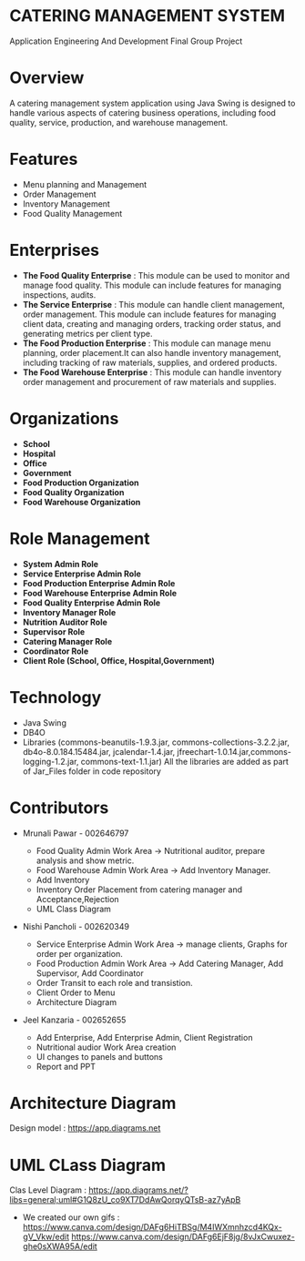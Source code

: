 # CATERING MANAGEMENT SYSTEM

Application Engineering And Development Final Group Project

# Overview
A catering management system application using Java Swing is designed to handle various aspects of catering business operations, including food quality, service, production, and warehouse management.

# Features
  + Menu planning and Management
  + Order Management
  + Inventory Management
  + Food Quality Management 
  
# Enterprises

+ **The Food Quality Enterprise** : This module can be used to monitor and manage food quality. This module can include features for managing inspections, audits.  
+ **The Service Enterprise** : This module can handle client management, order management. This module can include features for managing client data, creating and managing orders, tracking order status, and generating metrics per client type.  
+ **The Food Production Enterprise** : This module can manage menu planning, order placement.It can also handle inventory management, including tracking of raw materials, supplies, and ordered products.  
+ **The Food Warehouse Enterprise** : This module can handle inventory order management and procurement of raw materials and supplies.

# Organizations

+ **School**
+ **Hospital**
+ **Office**
+ **Government**
+ **Food Production Organization**
+ **Food Quality Organization**
+ **Food Warehouse Organization**


# Role Management 
+ **System Admin Role** 
+ **Service Enterprise Admin Role**
+ **Food Production Enterprise Admin Role**
+ **Food Warehouse Enterprise Admin Role**
+ **Food Quality Enterprise Admin Role**
+ **Inventory Manager Role**
+ **Nutrition Auditor Role**
+ **Supervisor Role**
+ **Catering Manager Role**
+ **Coordinator Role**
+ **Client Role (School, Office, Hospital,Government)**

# Technology
  * Java Swing
  * DB4O
  * Libraries (commons-beanutils-1.9.3.jar, commons-collections-3.2.2.jar, db4o-8.0.184.15484.jar, jcalendar-1.4.jar, jfreechart-1.0.14.jar,commons-logging-1.2.jar, commons-text-1.1.jar) All the libraries are added as part of Jar_Files folder in code repository
  

# Contributors
  * Mrunali Pawar - 002646797
    + Food Quality Admin Work Area -> Nutritional auditor, prepare analysis and show metric.
    + Food Warehouse Admin Work Area -> Add Inventory Manager. 
    + Add Inventory
    + Inventory Order Placement from catering manager and Acceptance,Rejection
    + UML Class Diagram
    
  * Nishi Pancholi - 002620349
    + Service Enterprise Admin Work Area -> manage clients, Graphs for order per organization.
    + Food Production Admin Work Area -> Add Catering Manager, Add Supervisor, Add Coordinator
    + Order Transit to each role and transistion.
    + Client Order to Menu
    + Architecture Diagram
    
  * Jeel Kanzaria - 002652655
    + Add Enterprise, Add Enterprise Admin, Client Registration
    + Nutritional audior Work Area creation
    + UI changes to panels and buttons
    + Report and PPT
  
 

# Architecture Diagram
Design model : https://app.diagrams.net
# UML CLass Diagram
Clas Level Diagram : https://app.diagrams.net/?libs=general;uml#G1Q8zU_co9XT7DdAwQorqyQTsB-az7yApB

+ We created our own gifs : https://www.canva.com/design/DAFg6HiTBSg/M4IWXmnhzcd4KQx-gV_Vkw/edit
                          https://www.canva.com/design/DAFg6EjF8jg/8vJxCwuxez-ghe0sXWA95A/edit
